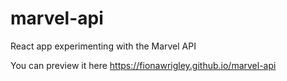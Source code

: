 # marvel-api

React app experimenting with the Marvel API 

You can preview it here https://fionawrigley.github.io/marvel-api
